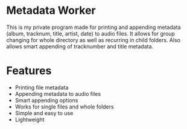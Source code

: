# Metadata Worker
This is my private program made for printing and appending metadata (album, tracknum, title, artist, date) to audio files. It allows for group changing for whole directory as well as recurring in child folders. Also allows smart appending of tracknumber and title metadata.

# Features
- Printing file metadata
- Appending metadata to audio files
- Smart appending options
- Works for single files and whole folders
- Simple and easy to use
- Lightweight

